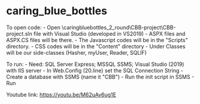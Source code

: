 # caring_blue_bottles

To open code:
	- Open \caringbluebottles_2_round\CBB-project\CBB-project.sln file with Visual Studio (developed in VS2019)
	- ASPX files and ASPX.CS files will be there.
	- The Javascript codes will be in the "Scripts" directory.
	- CSS codes will be in the "Content" directory
	- Under Classes will be our side-classes (Hasher, myUser, Reader, SQLIF)
	

	
To run:
	- Need: SQL Server Express; MSSQL SSMS; Visual Studio (2019) with IIS server
	- In Web.Config (20.line) set the SQL Connection String
	- Create a database with SSMS (name it "CBB")
	- Run the init script in SSMS
	- Run

Youtube link: https://youtu.be/M62uAv6ug1E
